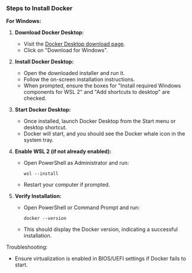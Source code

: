 ### Steps to Install Docker

**For Windows:**

1. **Download Docker Desktop:**
   - Visit the [Docker Desktop download page](https://www.docker.com/products/docker-desktop).
   - Click on "Download for Windows".

2. **Install Docker Desktop:**
   - Open the downloaded installer and run it.
   - Follow the on-screen installation instructions.
   - When prompted, ensure the boxes for "Install required Windows components for WSL 2" and "Add shortcuts to desktop" are checked.

3. **Start Docker Desktop:**
   - Once installed, launch Docker Desktop from the Start menu or desktop shortcut.
   - Docker will start, and you should see the Docker whale icon in the system tray.

4. **Enable WSL 2 (if not already enabled):**
   - Open PowerShell as Administrator and run:
     ```shell
     wsl --install
     ```
   - Restart your computer if prompted.

5. **Verify Installation:**
   - Open PowerShell or Command Prompt and run:
     ```shell
     docker --version
     ```
   - This should display the Docker version, indicating a successful installation.

Troubleshooting:
* Ensure virtualization is enabled in BIOS/UEFI settings if Docker fails to start.